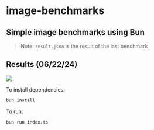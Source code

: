 # image-benchmarks
## Simple image benchmarks using Bun

> Note: `result.json` is the result of the last benchmark

## Results (06/22/24)
![](https://us-east-1.tixte.net/uploads/simxnet.discowd.com/%F0%9F%A4%94%F0%9F%98%83%F0%9F%A5%84%F0%9F%8D%A2%F0%9F%8E%8A.png)

To install dependencies:

```bash
bun install
```

To run:

```bash
bun run index.ts